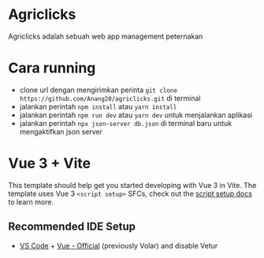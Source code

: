 # Agriclicks

Agriclicks adalah sebuah web app management peternakan

# Cara running

- clone url dengan mengirimkan perinta `git clone https://github.com/Anang20/agriclicks.git` di terminal
- jalankan perintah `npm install` atau `yarn install`
- jalankan perintah `npm run dev` atau `yarn dev` untuk menjalankan aplikasi
- jalankan perintah `npx json-server db.json` di terminal baru untuk mengaktifkan json server



# Vue 3 + Vite

This template should help get you started developing with Vue 3 in Vite. The template uses Vue 3 `<script setup>` SFCs, check out the [script setup docs](https://v3.vuejs.org/api/sfc-script-setup.html#sfc-script-setup) to learn more.

## Recommended IDE Setup

- [VS Code](https://code.visualstudio.com/) + [Vue - Official](https://marketplace.visualstudio.com/items?itemName=Vue.volar) (previously Volar) and disable Vetur
